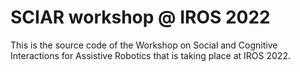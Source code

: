 # SCIAR workshop @ IROS 2022

This is the source code of the Workshop on Social and Cognitive Interactions for Assistive Robotics that is taking place at IROS 2022.
